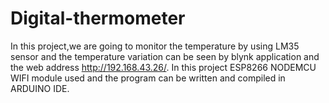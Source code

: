 # Digital-thermometer
In this project,we are going to monitor the temperature by using LM35 sensor and the temperature variation can be seen by blynk application and the web address http://192.168.43.26/.
 In this project ESP8266 NODEMCU WIFI module used and the program can be written and compiled in ARDUINO IDE.

